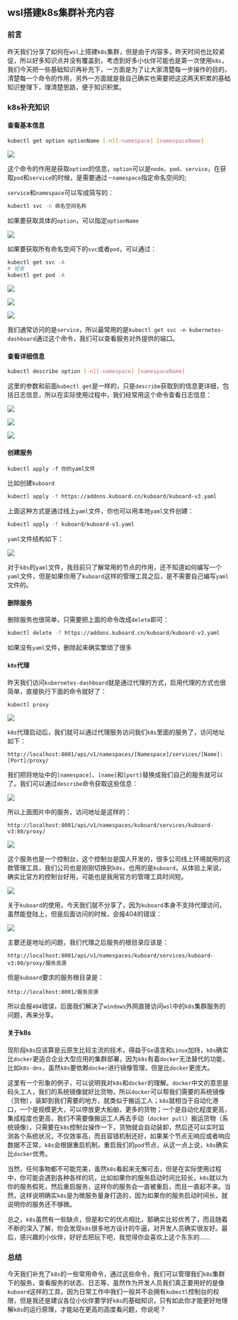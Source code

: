 ## wsl搭建k8s集群补充内容

### 前言

昨天我们分享了如何在`wsl`上搭建`k8s`集群，但是由于内容多，昨天时间也比较紧促，所以好多知识点并没有覆盖到，考虑到好多小伙伴可能也是第一次使用`k8s`，我们今天把一些基础知识再补充下，一方面是为了让大家清楚每一步操作的目的，清楚每一个命令的作用，另外一方面就是我自己确实也需要把这这两天积累的基础知识整理下，理清楚思路，便于知识积累。

### k8s补充知识

#### 查看基本信息

```sh
kubectl get option optionName [-n][-namespace] [namespaceName]
```

![](https://gitee.com/sysker/picBed/raw/master/20210627132002.png)

这个命令的作用是获取`option`的信息，`option`可以是`node`、`pod`、`service`，在获取`pod`和`service`的时候，是需要通过`－namespace`指定命名空间的;

`service`和`namespace`可以写成简写的：

```sh
kubectl svc -n 命名空间名称
```

如果要获取具体的`option`，可以指定`optionName`

![](https://gitee.com/sysker/picBed/raw/master/20210627134949.png)

如果要获取所有命名空间下的`svc`或者`pod`，可以通过：

```sh
kubectl get svc -A
# 或者
kubectl get pod -A
```

![](https://gitee.com/sysker/picBed/raw/master/20210627132707.png)

![](https://gitee.com/sysker/picBed/raw/master/20210627132927.png)

![](https://gitee.com/sysker/picBed/raw/master/20210627133004.png)

我们通常访问的是`service`，所以最常用的是`kubectl get svc -n kubernetes-dashboard`通过这个命令，我们可以查看服务对外提供的端口。

#### 查看详细信息

```sh
kubectl describe option [-n][-namespace] [namespaceName]
```

这里的参数和前面`kubectl get`是一样的，只是`describe`获取到的信息更详细，包括日志信息，所以在实际使用过程中，我们经常用这个命令查看日志信息：

![](https://gitee.com/sysker/picBed/raw/master/20210627134130.png)

![](https://gitee.com/sysker/picBed/raw/master/20210627135229.png)

![](https://gitee.com/sysker/picBed/raw/master/20210627135404.png)

#### 创建服务

```
kubectl apply -f 你的yaml文件
```

比如创建`kuboard`

```sh
kubectl apply -f https://addons.kuboard.cn/kuboard/kuboard-v3.yaml
```

上面这种方式是通过线上`yaml`文件，你也可以用本地`yaml`文件创建：

```sh
kubectl apply -f kuboard/kuboard-v3.yaml
```

`yaml`文件结构如下：

![](https://gitee.com/sysker/picBed/raw/master/20210627145111.png)

对于`k8s`的`yaml`文件，我目前只了解常用的节点的作用，还不知道如何编写一个`yaml`文件，但是如果你用了`kuboard`这样的管理工具之后，是不需要自己编写`yaml`文件的。

#### 删除服务

删除服务也很简单，只需要把上面的命令改成`delete`即可：

```sh
kubectl delete -f https://addons.kuboard.cn/kuboard/kuboard-v3.yaml
```

如果没有`yaml`文件，删除起来确实繁琐了很多

#### `k8s`代理

昨天我们访问`kubernetes-dashboard`就是通过代理的方式，启用代理的方式也很简单，直接执行下面的命令就好了：

```sh
kubectl proxy
```

![](https://gitee.com/sysker/picBed/raw/master/20210627141018.png)

`k8s`代理启动后，我们就可以通过代理服务访问我们`k8s`里面的服务了，访问地址如下：

```
http://localhost:8001/api/v1/namespaces/[Namespace]/services/[Name]:[Port]/proxy/
```

我们把将地址中的`[namespace]`、`[name]`和`[port]`替换成我们自己的服务就可以了。我们可以通过`describe`命令获取这些信息：

![](https://gitee.com/sysker/picBed/raw/master/20210627142456.png)

所以上面图片中的服务，访问地址是这样的：

```
http://localhost:8001/api/v1/namespaces/kuboard/services/kuboard-v3:80/proxy/
```

![](https://gitee.com/sysker/picBed/raw/master/kuboard-login.png)

这个服务也是一个控制台，这个控制台是国人开发的，很多公司线上环境就用的这款管理工具，我们公司也是刚刚切换到`k8s`，也用的是`kuboard`，从体验上来说，确实比官方的控制台好用，可能也是我用官方的管理工具时间短。

![](https://gitee.com/sysker/picBed/raw/master/20210627143544.png)

关于`kuboard`的使用，今天我们就不分享了，因为`kuboard`本身不支持代理访问，虽然能登陆上，但是后面访问的时候，会报404的错误：

![](https://gitee.com/sysker/picBed/raw/master/20210627150451.png)

主要还是地址的问题，我们代理之后服务的根目录应该是：

```
http://localhost:8001/api/v1/namespaces/kuboard/services/kuboard-v3:80/proxy/服务资源
```

但是`kuboard`要求的服务根目录是：

```
http://localhost:8001/服务资源
```

所以会报`404`错误，后面我们解决了`windows`外网直接访问`wsl`中的`k8s`集群服务的问题，再来分享。

#### 关于k8s

现阶段`k8s`应该算是云原生比较主流的技术，得益于`Go`语言和`Linux`加持，`k8s`确实比`docker`更适合企业大型应用的集群部署，因为`k8s`有着`docker`无法替代的功能，比如`k8s-dns`，虽然`k8s`要依赖`docker`进行镜像管理，但是比`docker`更庞大。

这里有一个形象的例子，可以说明我对`k8s`和`docker`的理解。`docker`中文的意思是码头工人，我们的系统镜像就好比货物，所以`docker`可以帮我们需要的系统镜像（货物），装卸到我们需要的地方，就类似于搬运工人；`k8s`就相当于自动化港口，一个是规模更大，可以停放更大船舶，更多的货物；一个是自动化程度更高，集成程度也更高，我们不需要像搬运工人再去手动（`docker pull`）搬运货物（系统镜像），只需要在`k8s`控制台操作一下，货物就会自动装卸，然后还可以实时监测各个系统状况，不仅效率高，而且容错机制还好，如果某个节点无响应或者响应数据不正常，`k8s`会根据重启机制，重启我们的`pod`节点，从这一点上说，`k8s`确实比`docker`优秀。

当然，任何事物都不可能完美，虽然`k8s`看起来无懈可击，但是在实际使用过程中，你可能会遇到各种各样的坑，比如如果你的服务启动时间比较长，`k8s`就以为你的服务假死，然后重启服务，这样你的服务会一直被重启，而且一直起不来。当然，这样说明确实`k8s`是为微服务量身打造的，因为如果你的服务启动时间长，就说明你的服务还不够微。

总之，`k8s`虽然有一些缺点，但是和它的优点相比，那确实比较优秀了，而且随着不断的深入了解，你会发现`k8s`很多地方设计的牛逼，对开发人员确实很友好。最后，感兴趣的小伙伴，好好去把玩下吧，我觉得你会喜欢上这个东东的……

### 总结

今天我们补充了`k8s`的一些常用命令，通过这些命令，我们可以管理我们`k8s`集群下的服务，查看服务的状态、日志等，虽然作为开发人员我们真正要用好的是像`kuboard`这样的工具，因为日常工作中我们一般并不会拥有`kubectl`控制台的权限，但是我还是建议各位小伙伴要学好`k8s`的基础知识，只有如此你才能更好地理解`k8s`的运行原理，才能站在更高的高度看问题，你说呢？

